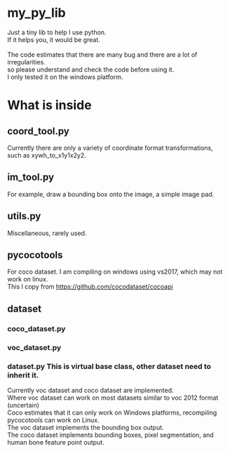 # my_py_lib
Just a tiny lib to help I use python.<br>
If it helps you, it would be great.<br>
<br>
The code estimates that there are many bug and there are a lot of irregularities.<br>
so please understand and check the code before using it.<br>
I only tested it on the windows platform.<br>


# What is inside
## coord_tool.py
Currently there are only a variety of coordinate format transformations, such as xywh_to_x1y1x2y2.

## im_tool.py
For example, draw a bounding box onto the image, a simple image pad.

## utils.py
Miscellaneous, rarely used.

## pycocotools
For coco dataset. I am compiling on windows using vs2017, which may not work on linux.<br>
This I copy from https://github.com/cocodataset/cocoapi<br>

## dataset
### coco_dataset.py
### voc_dataset.py
### dataset.py      This is virtual base class, other dataset need to inherit it.
Currently voc dataset and coco dataset are implemented.<br>
Where voc dataset can work on most datasets similar to voc 2012 format (uncertain)<br>
Coco estimates that it can only work on Windows platforms, recompiling pycocotools can work on Linux.<br>
The voc dataset implements the bounding box output.<br>
The coco dataset implements bounding boxes, pixel segmentation, and human bone feature point output.<br>